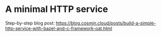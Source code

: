 # A minimal HTTP service

Step-by-step blog post: https://blog.cosmin.cloud/posts/build-a-simple-http-service-with-bazel-and-c-framework-oat.html

